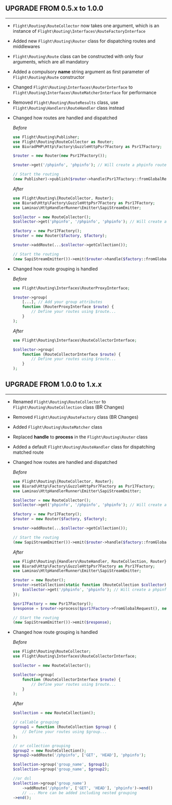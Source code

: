 ## UPGRADE FROM 0.5.x to 1.0.0

---

-   `Flight\Routing\RouteCollector` now takes one argument, which is an instance of `Flight\Routing\Interfaces\RouteFactoryInterface`
-   Added new `Flight\Routing\Router` class for dispatching routes and middlewares
-   `Flight\Routing\Route` class can be constructed with only four arguments, which are all mandatory
-   Added a compulsory **name** string argument as first parameter of `Flight\Routing\Route` constructor
-   Changed `Flight\Routing\Interfaces\RouterInterface` to `Flight\Routing\Interfaces\RouteMatcherInterface` for performance
-   Removed `Flight\Routing\RouteResults` class, use `Flight\Routing\Handlers\RouteHandler` class instead
-   Changed how routes are handled and dispatched

    _Before_

    ```php
    use Flight\Routing\Publisher;
    use Flight\Routing\RouteCollector as Router;
    use BiuradPHP\Http\Factory\GuzzleHttpPsr7Factory as Psr17Factory;

    $router = new Router(new Psr17Factory());

    $router->get('/phpinfo', 'phpinfo'); // Will create a phpinfo route.

    // Start the routing
    (new Publisher)->publish($router->handle(Psr17Factory::fromGlobalRequest()));
    ```

    _After_

    ```php
    use Flight\Routing\{RouteCollector, Router};
    use Biurad\Http\Factory\GuzzleHttpPsr7Factory as Psr17Factory;
    use Laminas\HttpHandlerRunner\Emitter\SapiStreamEmitter;

    $collector = new RouteCollector();
    $collector->get('phpinfo', '/phpinfo', 'phpinfo'); // Will create a phpinfo route.

    $factory = new Psr17Factory();
    $router = new Router($factory, $factory);

    $router->addRoute(...$collector->getCollection());

    // Start the routing
    (new SapiStreamEmitter())->emit($router->handle($factory::fromGlobalRequest()));
    ```

-   Changed how route grouping is handled

    _Before_

    ```php
    use Flight\Routing\Interfaces\RouterProxyInterface;

    $router->group(
        [...], // Add your group attributes
        function (RouterProxyInterface $route) {
            // Define your routes using $route...
        }
    );
    ```

    _After_

    ```php
    use Flight\Routing\Interfaces\RouteCollectorInterface;

    $collector->group(
        function (RouteCollectorInterface $route) {
            // Define your routes using $route...
        }
    );
    ```

## UPGRADE FROM 1.0.0 to 1.x.x

---

- Renamed `Flight\Routing\RouteCollector` to `Flight\Routing\RouteCollection` class (BR Changes)
- Removed `Flight\Routing\RouteFactory` class (BR Changes)
- Added `Flight\Routing\RouteMatcher` class
- Replaced **handle** to **process** in the `Flight\Routing\Router` class
- Added a default `Flight\Routing\RouteHandler` class for dispatching matched route
- Changed how routes are handled and dispatched

    _Before_

    ```php
    use Flight\Routing\{RouteCollector, Router};
    use Biurad\Http\Factory\GuzzleHttpPsr7Factory as Psr17Factory;
    use Laminas\HttpHandlerRunner\Emitter\SapiStreamEmitter;

    $collector = new RouteCollector();
    $collector->get('phpinfo', '/phpinfo', 'phpinfo'); // Will create a phpinfo route.

    $factory = new Psr17Factory();
    $router = new Router($factory, $factory);

    $router->addRoute(...$collector->getCollection());

    // Start the routing
    (new SapiStreamEmitter())->emit($router->handle($factory::fromGlobalRequest()));
    ```

    _After_

    ```php
    use Flight\Routing\{Handlers\RouteHandler, RouteCollection, Router};
    use Biurad\Http\Factory\GuzzleHttpPsr7Factory as Psr17Factory;
    use Laminas\HttpHandlerRunner\Emitter\SapiStreamEmitter;

    $router = new Router();
    $router->setCollection(static function (RouteCollection $collector): void {
        $collector->get('/phpinfo', 'phpinfo'); // Will create a phpinfo route.
    });

    $psr17Factory = new Psr17Factory();
    $response = $router->process($psr17Factory->fromGlobalRequest(), new RouteHandler($psr17Factory));

    // Start the routing
    (new SapiStreamEmitter())->emit($response);
    ```

-   Changed how route grouping is handled

    _Before_

    ```php
    use Flight\Routing\RouteCollector;
    use Flight\Routing\Interfaces\RouteCollectorInterface;

    $collector = new RouteCollector();

    $collector->group(
        function (RouteCollectorInterface $route) {
            // Define your routes using $route...
        }
    );
    ```

    _After_

    ```php
    $collection = new RouteCollection();

    // callable grouping
    $group1 = function (RouteCollection $group) {
        // Define your routes using $group...
    };

    // or collection grouping
    $group2 = new RouteCollection();
    $group2->addRoute('/phpinfo', ['GET', 'HEAD'], 'phpinfo');

    $collection->group('group_name', $group1);
    $collection->group('group_name', $group2);

    //or dsl
    $collection->group('group_name')
        ->addRoute('/phpinfo', ['GET', 'HEAD'], 'phpinfo')->end()
        // ... More can be added including nested grouping
    ->end();
    ```

